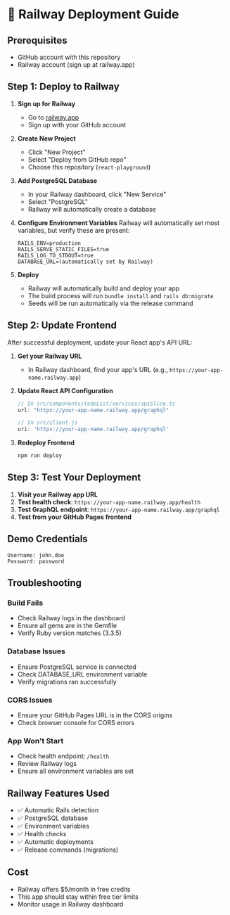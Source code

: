 # 🚀 Railway Deployment Guide

## Prerequisites
- GitHub account with this repository
- Railway account (sign up at railway.app)

## Step 1: Deploy to Railway

1. **Sign up for Railway**
   - Go to [railway.app](https://railway.app)
   - Sign up with your GitHub account

2. **Create New Project**
   - Click "New Project"
   - Select "Deploy from GitHub repo"
   - Choose this repository (`react-playground`)

3. **Add PostgreSQL Database**
   - In your Railway dashboard, click "New Service"
   - Select "PostgreSQL"
   - Railway will automatically create a database

4. **Configure Environment Variables**
   Railway will automatically set most variables, but verify these are present:
   ```
   RAILS_ENV=production
   RAILS_SERVE_STATIC_FILES=true
   RAILS_LOG_TO_STDOUT=true
   DATABASE_URL=(automatically set by Railway)
   ```

5. **Deploy**
   - Railway will automatically build and deploy your app
   - The build process will run `bundle install` and `rails db:migrate`
   - Seeds will be run automatically via the release command

## Step 2: Update Frontend

After successful deployment, update your React app's API URL:

1. **Get your Railway URL**
   - In Railway dashboard, find your app's URL (e.g., `https://your-app-name.railway.app`)

2. **Update React API Configuration**
   ```javascript
   // In src/components/todoList/services/apiSlice.ts
   url: "https://your-app-name.railway.app/graphql"
   
   // In src/client.js  
   uri: 'https://your-app-name.railway.app/graphql'
   ```

3. **Redeploy Frontend**
   ```bash
   npm run deploy
   ```

## Step 3: Test Your Deployment

1. **Visit your Railway app URL**
2. **Test health check**: `https://your-app-name.railway.app/health`
3. **Test GraphQL endpoint**: `https://your-app-name.railway.app/graphql`
4. **Test from your GitHub Pages frontend**

## Demo Credentials
```
Username: john.doe
Password: password
```

## Troubleshooting

### Build Fails
- Check Railway logs in the dashboard
- Ensure all gems are in the Gemfile
- Verify Ruby version matches (3.3.5)

### Database Issues
- Ensure PostgreSQL service is connected
- Check DATABASE_URL environment variable
- Verify migrations ran successfully

### CORS Issues
- Ensure your GitHub Pages URL is in the CORS origins
- Check browser console for CORS errors

### App Won't Start
- Check health endpoint: `/health`
- Review Railway logs
- Ensure all environment variables are set

## Railway Features Used
- ✅ Automatic Rails detection
- ✅ PostgreSQL database
- ✅ Environment variables
- ✅ Health checks
- ✅ Automatic deployments
- ✅ Release commands (migrations)

## Cost
- Railway offers $5/month in free credits
- This app should stay within free tier limits
- Monitor usage in Railway dashboard
